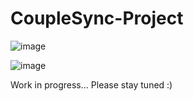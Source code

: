 # CoupleSync-Project
![image](https://github.com/user-attachments/assets/ecad324a-a365-4de5-bb7f-cd986a80284c)

![image](https://github.com/user-attachments/assets/e513fc34-f356-44bd-afc5-eed708b11d4a)

Work in progress... Please stay tuned :)

